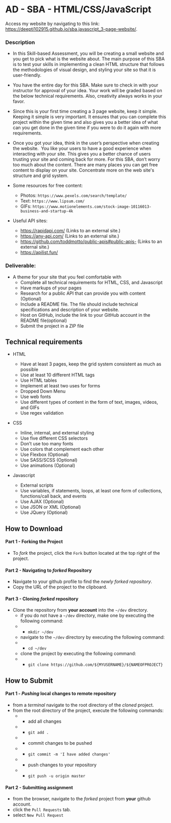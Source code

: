 # AD - SBA - HTML/CSS/JavaScript
Access my website by navigating to this link: https://deepti102915.github.io/sba.javascript_3-page-website/.


### Description
* In this Skill-based Assessment, you will be creating a small website and you get to pick what is the website about. The main purpose of this SBA is to test your skills in implementing a clean HTML structure that follows the methodologies of visual design, and styling your site so that it is user-friendly.

* You have the entire day for this SBA. Make sure to check in with your instructor for approval of your idea. Your work will be graded based on the below technical requirements. Also, creativity always works in your favor.

* Since this is your first time creating a 3 page website, keep it simple. Keeping it simple is very important. It ensures that you can complete this project within the given time and also gives you a better idea of what can you get done in the given time if you were to do it again with more requirements.

* Once you got your idea, think in the user’s perspective when creating the website.  You like your users to have a good experience when interacting with your site. This gives you a better chance of users trusting your site and coming back for more. For this SBA, don’t worry too much about the content. There are many places you can get free content to display on your site. Concentrate more on the web site's structure and grid system.


* Some resources for free content:
  * Photos: `https://www.pexels.com/search/template/`
  * Text: `https://www.lipsum.com/`
  * GIFs: `https://www.motionelements.com/stock-image-10116013-business-and-startup-4k`

* Useful API sites:
  * https://rapidapi.com/ (Links to an external site.)
  * https://any-api.com/ (Links to an external site.)
  * https://github.com/toddmotto/public-apis#public-apis- (Links to an external site.)
  * https://apilist.fun/

### Deliverable:
* A theme for your site that you feel comfortable with
  * Complete all technical requirements for HTML, CSS, and Javascript
  * Have markups of your pages
  * Research for a public API that can provide you with content (Optional)
  * Include a README file. The file should include technical specifications and description of your website.
  * Host on GitHub,  include the link to your GitHub account in the README file(optional)
  * Submit the project in a ZIP file




## Technical requirements

* HTML
  * Have at least 3 pages, keep the grid system consistent as much as possible
  * Use at least 10 different HTML tags
  * Use HTML tables
  * Implement at least two uses for forms
  * Dropped Down Menu 
  * Use web fonts
  * Use different types of content in the form of text, images, videos, and GIFs
  * Use regex validation

* CSS
  * Inline, internal, and external styling
  * Use five different CSS selectors
  * Don’t use too many fonts
  * Use colors that complement each other
  * Use Flexbox (Optional)
  * Use SASS/SCSS (Optional)
  * Use animations (Optional)

* Javascript
  * External scripts
  * Use variables, if statements, loops, at least one form of collections, functions/call back, and events
  * Use AJAX (Optional) 
  * Use JSON or XML (Optional)
  * Use JQuery (Optional)



## How to Download

#### Part 1 - Forking the Project
* To _fork_ the project, click the `Fork` button located at the top right of the project.


#### Part 2 - Navigating to _forked_ Repository
* Navigate to your github profile to find the _newly forked repository_.
* Copy the URL of the project to the clipboard.

#### Part 3 - Cloning _forked_ repository
* Clone the repository from **your account** into the `~/dev` directory.
  * if you do not have a `~/dev` directory, make one by executing the following command:
  * * `mkdir ~/dev`
  * navigate to the `~/dev` directory by executing the following command:
  * * `cd ~/dev`
  * clone the project by executing the following command:
  * * `git clone https://github.com/${MYUSERNAME}/${NAMEOFPROJECT}`






## How to Submit

#### Part 1 -  _Pushing_ local changes to remote repository
* from a _terminal_ navigate to the root directory of the _cloned_ project.
* from the root directory of the project, execute the following commands:
  * * add all changes
  *   * `git add .`
  * * commit changes to be pushed
  *   * `git commit -m 'I have added changes'`
  * * push changes to your repository
  *   * `git push -u origin master`

#### Part 2 - Submitting assignment
* from the browser, navigate to the _forked_ project from **your** github account.
* click the `Pull Requests` tab.
* select `New Pull Request`
